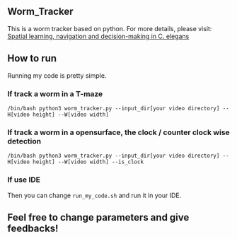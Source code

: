 ## Worm_Tracker
This is a worm tracker based on python. For more details, please visit: <br />
[Spatial learning, navigation and decision-making in  C. elegans ](https://elenigourgou.engin.umich.edu/research/)
## How to run
Running my code is pretty simple.
### If track a worm in a T-maze
`/bin/bash python3 worm_tracker.py --input_dir[your video directory] --H[video height] --W[video width]`
### If track a worm in a opensurface, the clock / counter clock wise detection
`/bin/bash python3 worm_tracker.py --input_dir[your video directory] --H[video height] --W[video width] --is_clock`
### If use IDE
Then you can change `run_my_code.sh` and run it in your IDE.

## Feel free to change parameters and give feedbacks!
